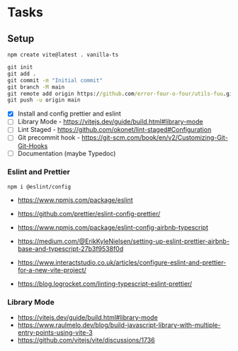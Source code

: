 # Tasks

## Setup

`npm create vite@latest . vanilla-ts`

```cmd
git init
git add .
git commit -m "Initial commit"
git branch -M main
git remote add origin https://github.com/error-four-o-four/utils-fuu.git
git push -u origin main
```

- [x] Install and config prettier and eslint
- [ ] Library Mode - <https://vitejs.dev/guide/build.html#library-mode>
- [ ] Lint Staged - <https://github.com/okonet/lint-staged#Configuration>
- [ ] Git precommit hook - <https://git-scm.com/book/en/v2/Customizing-Git-Git-Hooks>
- [ ] Documentation (maybe Typedoc)

### Eslint and Prettier

`npm i @eslint/config`

- <https://www.npmjs.com/package/eslint>
- <https://github.com/prettier/eslint-config-prettier/>
- <https://www.npmjs.com/package/eslint-config-airbnb-typescript>

- <https://medium.com/@ErikKyleNielsen/setting-up-eslint-prettier-airbnb-base-and-typescript-27b3f9538f0d>
- <https://www.interactstudio.co.uk/articles/configure-eslint-and-prettier-for-a-new-vite-project/>
- <https://blog.logrocket.com/linting-typescript-eslint-prettier/>

### Library Mode

- <https://vitejs.dev/guide/build.html#library-mode>
- <https://www.raulmelo.dev/blog/build-javascript-library-with-multiple-entry-points-using-vite-3>
- <https://github.com/vitejs/vite/discussions/1736>
